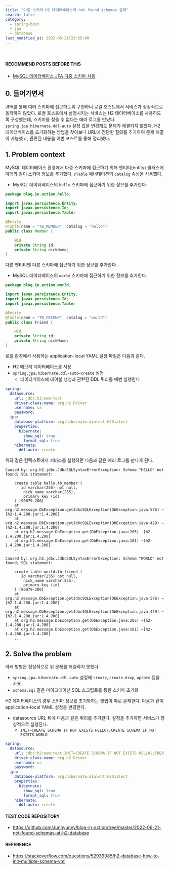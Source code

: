 ```yaml
---
title: "다중 스키마 H2 데이터베이스의 not found schemas 문제"
search: false
category:
  - spring-boot
  - jpa
  - database
last_modified_at: 2022-06-21T23:55:00
---
```


<br/>

#### RECOMMEND POSTS BEFORE THIS

- [MySQL 데이터베이스 JPA 다중 스키마 사용][connect-multi-schema-in-mysql-link]

## 0. 들어가면서

JPA를 통해 여러 스키마에 접근하도록 구현하니 로컬 호스트에서 서비스가 정상적으로 동작하지 않았다. 로컬 호스트에서 실행시키는 서비스는 H2 데이터베이스를 사용하도록 구성했는데, 스키마를 찾을 수 없다는 에러 로그를 만났다. `spring.jpa.hibernate.ddl-auto` 설정 값을 변경해도 문제가 해결되지 않았다. H2 데이터베이스를 초기화하는 방법을 찾아보니 URL에 간단한 질의를 추가하여 문제 해결이 가능했고, 관련된 내용을 이번 포스트를 통해 정리했다. 

## 1. Problem context

MySQL 데이터베이스 환경에서 다중 스키마에 접근하기 위해 엔티티(entity) 클래스에 아래와 같이 스키마 정보를 추가했다. `@Table` 애너테이션의 `catalog` 속성을 사용했다. 

- MySQL 데이터베이스의 `hello` 스키마에 접근하기 위한 정보를 추가한다.

```java
package blog.in.action.hello;

import javax.persistence.Entity;
import javax.persistence.Id;
import javax.persistence.Table;

@Entity
@Table(name = "TB_MEMBER", catalog = "hello")
public class Member {

    @Id
    private String id;
    private String nickName;
}
```

다른 엔티티엔 다른 스키마에 접근하기 위한 정보를 추가한다.

- MySQL 데이터베이스의 `world` 스키마에 접근하기 위한 정보를 추가한다.

```java
package blog.in.action.world;

import javax.persistence.Entity;
import javax.persistence.Id;
import javax.persistence.Table;

@Entity
@Table(name = "TB_FRIEND", catalog = "world")
public class Friend {

    @Id
    private String id;
    private String nickName;
}
```

로컬 환경에서 사용하는 application-local YAML 설정 파일은 다음과 같다.

- H2 메모리 데이터베이스를 사용
- `spring.jpa.hibernate.ddl-auto=create` 설정
  - 데이터베이스에 테이블 생성과 관련된 DDL 쿼리를 매번 실행한다

```yml
spring:
  datasource:
    url: jdbc:h2:mem:test
    driver-class-name: org.h2.Driver
    username: sa
    password:
  jpa:
    database-platform: org.hibernate.dialect.H2Dialect
    properties:
      hibernate:
        show_sql: true
        format_sql: true
    hibernate:
      ddl-auto: create
```

위와 같은 컨텍스트에서 서비스를 실행하면 다음과 같은 에러 로그를 만나게 된다.

```
Caused by: org.h2.jdbc.JdbcSQLSyntaxErrorException: Schema "HELLO" not found; SQL statement:

    create table hello.tb_member (
       id varchar(255) not null,
        nick_name varchar(255),
        primary key (id)
    ) [90079-200]
    at org.h2.message.DbException.getJdbcSQLException(DbException.java:576) ~[h2-1.4.200.jar:1.4.200]
    at org.h2.message.DbException.getJdbcSQLException(DbException.java:429) ~[h2-1.4.200.jar:1.4.200]
    at org.h2.message.DbException.get(DbException.java:205) ~[h2-1.4.200.jar:1.4.200]
    at org.h2.message.DbException.get(DbException.java:181) ~[h2-1.4.200.jar:1.4.200]
    ...
    
Caused by: org.h2.jdbc.JdbcSQLSyntaxErrorException: Schema "WORLD" not found; SQL statement:

    create table world.tb_friend (
       id varchar(255) not null,
        nick_name varchar(255),
        primary key (id)
    ) [90079-200]
    at org.h2.message.DbException.getJdbcSQLException(DbException.java:576) ~[h2-1.4.200.jar:1.4.200]
    at org.h2.message.DbException.getJdbcSQLException(DbException.java:429) ~[h2-1.4.200.jar:1.4.200]
    at org.h2.message.DbException.get(DbException.java:205) ~[h2-1.4.200.jar:1.4.200]
    at org.h2.message.DbException.get(DbException.java:181) ~[h2-1.4.200.jar:1.4.200]
    ...
```

## 2. Solve the problem

아래 방법은 정상적으로 위 문제를 해결하지 못했다.

- `spring.jpa.hibernate.ddl-auto` 설정에 `create`, `create-drop`, `update` 등을 사용
- `schema.sql` 같은 마이그레이션 SQL 스크립트를 통한 스키마 초기화 

H2 데이터베이스의 경우 스키마 정보를 초기화하는 방법이 따로 존재한다. 다음과 같이 application-local YAML 설정을 변경한다.

- datasource URL 뒤에 다음과 같은 쿼리를 추가한다. 설정을 추가하면 서비스가 정상적으로 실행된다.
  - `INIT=CREATE SCHEMA IF NOT EXISTS HELLO\;CREATE SCHEMA IF NOT EXISTS WORLD`

```yml
spring:
  datasource:
    url: jdbc:h2:mem:test;INIT=CREATE SCHEMA IF NOT EXISTS HELLO\;CREATE SCHEMA IF NOT EXISTS WORLD
    driver-class-name: org.h2.Driver
    username: sa
    password:
  jpa:
    database-platform: org.hibernate.dialect.H2Dialect
    properties:
      hibernate:
        show_sql: true
        format_sql: true
    hibernate:
      ddl-auto: create
```

#### TEST CODE REPOSITORY

- <https://github.com/Junhyunny/blog-in-action/tree/master/2022-06-21-not-found-schemas-at-h2-database>

#### REFERENCE

- <https://stackoverflow.com/questions/52939085/h2-database-how-to-init-multiple-schema-yml>

[connect-multi-schema-in-mysql-link]: https://junhyunny.github.io/spring-boot/jpa/database/connect-multi-schema-in-mysql/